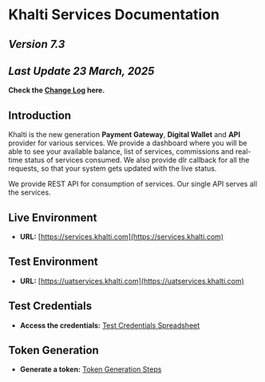 
# **Khalti Services Documentation**


## *Version 7.3*

## *Last Update 23 March, 2025*

**Check the [Change Log]( Servicescodes/changelog.md) here.**


## **Introduction**

Khalti is the new generation **Payment Gateway**, **Digital Wallet** and **API** provider for various services. We provide a dashboard where you will be able to see your available balance, list of services, commissions and real-time status of services consumed. We also provide dlr callback for all the requests, so that your system gets updated with the live status.

We provide REST API for consumption of services. Our single API serves all the services. 


## Live Environment
- **URL:** [https://services.khalti.com](https://services.khalti.com)

## Test Environment
- **URL:** [https://uatservices.khalti.com](https://uatservices.khalti.com)

## Test Credentials
- **Access the credentials:** [Test Credentials Spreadsheet](https://docs.google.com/spreadsheets/d/12oT1YfiokCHBkiU6eu7ySFMq2rfk1Es9NnLP0ps61rY/edit#gid=0)

## Token Generation
- **Generate a token:** [Token Generation Steps](https://app.tango.us/app/workflow/Steps-for-staging-TEST--service-account-Login-and-Token-Setup-928be4ac17e94caeb37d02c7e576cf4d)

